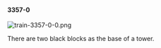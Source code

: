 #### 3357-0
![train-3357-0-0.png](https://github.com/lil-lab/nlvr/raw/master/nlvr/train/images/65/train-3357-0-0.png "train-3357-0-0.png")

There are two black blocks as the base of a tower.